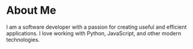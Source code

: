 # About Me

I am a software developer with a passion for creating useful and efficient applications. I love working with Python, JavaScript, and other modern technologies.
